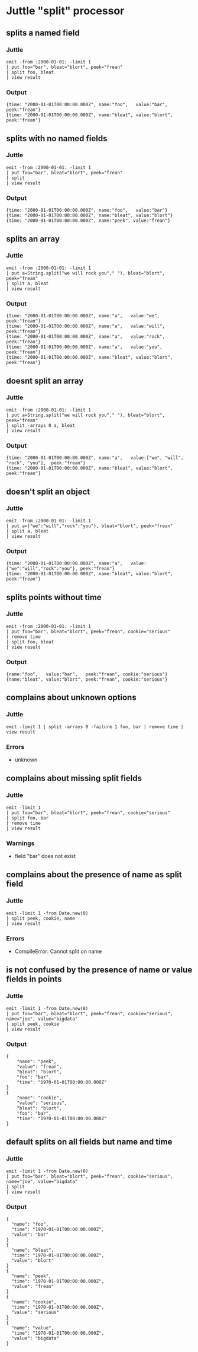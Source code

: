 Juttle "split" processor
=======================

splits a named field
---------------------
### Juttle
    emit -from :2000-01-01: -limit 1
    | put foo="bar", bleat="blort", peek="frean"
    | split foo, bleat
    | view result

### Output
    {time: "2000-01-01T00:00:00.000Z", name:"foo",   value:"bar",   peek:"frean"}
    {time: "2000-01-01T00:00:00.000Z", name:"bleat", value:"blort", peek:"frean"}

splits with no named fields
---------------------
### Juttle
    emit -from :2000-01-01: -limit 1
    | put foo="bar", bleat="blort", peek="frean"
    | split
    | view result

### Output
    {time: "2000-01-01T00:00:00.000Z", name:"foo",   value:"bar"}
    {time: "2000-01-01T00:00:00.000Z", name:"bleat", value:"blort"}
    {time: "2000-01-01T00:00:00.000Z", name:"peek", value:"frean"}

splits an array
------------------
### Juttle
    emit -from :2000-01-01: -limit 1
    | put a=String.split("we will rock you"," "), bleat="blort", peek="frean"
    | split a, bleat
    | view result

### Output
    {time: "2000-01-01T00:00:00.000Z", name:"a",   value:"we",   peek:"frean"}
    {time: "2000-01-01T00:00:00.000Z", name:"a",   value:"will",   peek:"frean"}
    {time: "2000-01-01T00:00:00.000Z", name:"a",   value:"rock",   peek:"frean"}
    {time: "2000-01-01T00:00:00.000Z", name:"a",   value:"you",   peek:"frean"}
    {time: "2000-01-01T00:00:00.000Z", name:"bleat", value:"blort", peek:"frean"}

doesnt split an array
------------------
### Juttle
    emit -from :2000-01-01: -limit 1
    | put a=String.split("we will rock you"," "), bleat="blort", peek="frean"
    | split -arrays 0 a, bleat
    | view result

### Output
    {time: "2000-01-01T00:00:00.000Z", name:"a",   value:["we", "will", "rock", "you"],  peek:"frean"}
    {time: "2000-01-01T00:00:00.000Z", name:"bleat", value:"blort", peek:"frean"}

doesn't split an object
-----------------------
### Juttle
    emit -from :2000-01-01: -limit 1
    | put a={"we":"will","rock":"you"}, bleat="blort", peek="frean"
    | split a, bleat
    | view result

### Output
    {time: "2000-01-01T00:00:00.000Z", name:"a",   value:{"we":"will","rock":"you"}, peek:"frean"}
    {time: "2000-01-01T00:00:00.000Z", name:"bleat", value:"blort", peek:"frean"}

splits points without time
------------------
### Juttle
    emit -from :2000-01-01: -limit 1
    | put foo="bar", bleat="blort", peek="frean", cookie="serious"
    | remove time
    | split foo, bleat
    | view result

### Output
    {name:"foo",   value:"bar",   peek:"frean", cookie:"serious"}
    {name:"bleat", value:"blort", peek:"frean", cookie:"serious"}


complains about unknown options
---------------------------------
### Juttle
    emit -limit 1 | split -arrays 0 -failure 1 foo, bar | remove time | view result

### Errors
   * unknown

complains about missing split fields
---------------------------------
### Juttle
    emit -limit 1
    | put foo="bar", bleat="blort", peek="frean", cookie="serious"
    | split foo, bar
    | remove time
    | view result

### Warnings
   * field "bar" does not exist

complains about the presence of name as split field
-----------------------------------------------------------------------------------------
### Juttle
    emit -limit 1 -from Date.new(0)
    | split peek, cookie, name
    | view result

### Errors
   * CompileError: Cannot split on name

is not confused by the presence of name or value fields in points
-----------------------------------------------------------------------------------------
### Juttle
    emit -limit 1 -from Date.new(0)
    | put foo="bar", bleat="blort", peek="frean", cookie="serious", name="joe", value="bigdata"
    | split peek, cookie
    | view result

### Output
    {
        "name": "peek",
        "value": "frean",
        "bleat": "blort",
        "foo": "bar",
        "time": "1970-01-01T00:00:00.000Z"
    }
    {
        "name": "cookie",
        "value": "serious",
        "bleat": "blort",
        "foo": "bar",
        "time": "1970-01-01T00:00:00.000Z"
    }

default splits on all fields but name and time
-----------------------------------------------------------------------------------------
### Juttle
    emit -limit 1 -from Date.new(0)
    | put foo="bar", bleat="blort", peek="frean", cookie="serious", name="joe", value="bigdata"
    | split
    | view result

### Output
    {
      "name": "foo",
      "time": "1970-01-01T00:00:00.000Z",
      "value": "bar"
    }
    {
      "name": "bleat",
      "time": "1970-01-01T00:00:00.000Z",
      "value": "blort"
    }
    {
      "name": "peek",
      "time": "1970-01-01T00:00:00.000Z",
      "value": "frean"
    }
    {
      "name": "cookie",
      "time": "1970-01-01T00:00:00.000Z",
      "value": "serious"
    }
    {
      "name": "value",
      "time": "1970-01-01T00:00:00.000Z",
      "value": "bigdata"
    }
